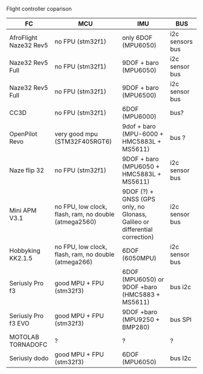 Flight controller coparison

| FC | MCU | IMU | BUS |
|----|-----|-----|-----|
| AfroFlight Naze32 Rev5 | no FPU (stm32f1) | only 6DOF (MPU6050) | i2c sensors bus |
| Naze32 Rev5 Full | no FPU (stm32f1) | 9DOF + baro (MPU6050) | i2c sensor bus |
| Naze32 Rev5 Full | no FPU (stm32f1) | 9DOF + baro (MPU6500) | i2c sensor bus |
| CC3D | no FPU (stm32f1) | 6DOF (MPU6000) | bus? |
| OpenPilot Revo | very good mpu (STM32F405RGT6) | 9dof + baro (MPU-6000 + HMC5883L + MS5611) | bus ? |
| Naze flip 32 | no FPU (stm32f1) | 9DOF + baro (MPU6050 + HMC5883L + MS5611) | i2c sensor bus |
| Mini APM V3.1 | no FPU, low clock, flash, ram, no double (atmega2560) | 9DOF (?) + GNSS (GPS only, no Glonass, Galileo or  differential correction) | i2c sensor bus |
| Hobbyking KK2.1.5 | no FPU, low clock, flash, ram, no double (atmega266) | 6DOF (6050MPU) | i2c sensor bus |
| Seriusly Pro f3 | good MPU + FPU (stm32f3) | 6DOF (MPU6050) or 9DOF +baro (HMC5883 + MS5611) | bus i2c |
| Seriusly Pro f3 EVO | good MPU + FPU (stm32f3) | 9DOF +baro (MPU9250 + BMP280) | bus SPI |
| MOTOLAB TORNADOFC | ? | ? | ? |
| Seriusly dodo | good MPU + FPU (stm32f3) | 6DOF (MPU6050) | bus I2c |
